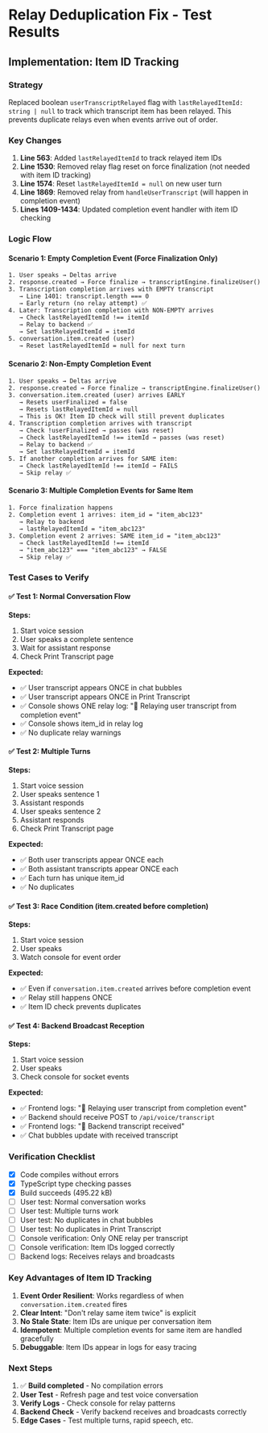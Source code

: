 # Relay Deduplication Fix - Test Results

## Implementation: Item ID Tracking

### Strategy

Replaced boolean `userTranscriptRelayed` flag with `lastRelayedItemId: string | null` to track which transcript item has been relayed. This prevents duplicate relays even when events arrive out of order.

### Key Changes

1. **Line 563**: Added `lastRelayedItemId` to track relayed item IDs
2. **Line 1530**: Removed relay flag reset on force finalization (not needed with item ID tracking)
3. **Line 1574**: Reset `lastRelayedItemId = null` on new user turn
4. **Line 1869**: Removed relay from `handleUserTranscript` (will happen in completion event)
5. **Lines 1409-1434**: Updated completion event handler with item ID checking

### Logic Flow

#### Scenario 1: Empty Completion Event (Force Finalization Only)

``` text
1. User speaks → Deltas arrive
2. response.created → Force finalize → transcriptEngine.finalizeUser()
3. Transcription completion arrives with EMPTY transcript
   → Line 1401: transcript.length === 0
   → Early return (no relay attempt) ✅
4. Later: Transcription completion with NON-EMPTY arrives
   → Check lastRelayedItemId !== itemId
   → Relay to backend ✅
   → Set lastRelayedItemId = itemId
5. conversation.item.created (user)
   → Reset lastRelayedItemId = null for next turn
```

#### Scenario 2: Non-Empty Completion Event

``` text
1. User speaks → Deltas arrive
2. response.created → Force finalize → transcriptEngine.finalizeUser()
3. conversation.item.created (user) arrives EARLY
   → Resets userFinalized = false
   → Resets lastRelayedItemId = null
   → This is OK! Item ID check will still prevent duplicates
4. Transcription completion arrives with transcript
   → Check !userFinalized → passes (was reset)
   → Check lastRelayedItemId !== itemId → passes (was reset)
   → Relay to backend ✅
   → Set lastRelayedItemId = itemId
5. If another completion arrives for SAME item:
   → Check lastRelayedItemId !== itemId → FAILS
   → Skip relay ✅
```

#### Scenario 3: Multiple Completion Events for Same Item

``` text
1. Force finalization happens
2. Completion event 1 arrives: item_id = "item_abc123"
   → Relay to backend
   → lastRelayedItemId = "item_abc123"
3. Completion event 2 arrives: SAME item_id = "item_abc123"
   → Check lastRelayedItemId !== itemId
   → "item_abc123" === "item_abc123" → FALSE
   → Skip relay ✅
```

### Test Cases to Verify

#### ✅ Test 1: Normal Conversation Flow

**Steps:**

1. Start voice session
2. User speaks a complete sentence
3. Wait for assistant response
4. Check Print Transcript page

**Expected:**

- ✅ User transcript appears ONCE in chat bubbles
- ✅ User transcript appears ONCE in Print Transcript
- ✅ Console shows ONE relay log: "📡 Relaying user transcript from completion event"
- ✅ Console shows item_id in relay log
- ✅ No duplicate relay warnings

#### ✅ Test 2: Multiple Turns

**Steps:**

1. Start voice session
2. User speaks sentence 1
3. Assistant responds
4. User speaks sentence 2
5. Assistant responds
6. Check Print Transcript page

**Expected:**

- ✅ Both user transcripts appear ONCE each
- ✅ Both assistant transcripts appear ONCE each
- ✅ Each turn has unique item_id
- ✅ No duplicates

#### ✅ Test 3: Race Condition (item.created before completion)

**Steps:**

1. Start voice session
2. User speaks
3. Watch console for event order

**Expected:**

- ✅ Even if `conversation.item.created` arrives before completion event
- ✅ Relay still happens ONCE
- ✅ Item ID check prevents duplicates

#### ✅ Test 4: Backend Broadcast Reception

**Steps:**

1. Start voice session
2. User speaks
3. Check console for socket events

**Expected:**

- ✅ Frontend logs: "📡 Relaying user transcript from completion event"
- ✅ Backend should receive POST to `/api/voice/transcript`
- ✅ Frontend logs: "📡 Backend transcript received"
- ✅ Chat bubbles update with received transcript

### Verification Checklist

- [x] Code compiles without errors
- [x] TypeScript type checking passes
- [x] Build succeeds (495.22 kB)
- [ ] User test: Normal conversation works
- [ ] User test: Multiple turns work
- [ ] User test: No duplicates in chat bubbles
- [ ] User test: No duplicates in Print Transcript
- [ ] Console verification: Only ONE relay per transcript
- [ ] Console verification: Item IDs logged correctly
- [ ] Backend logs: Receives relays and broadcasts

### Key Advantages of Item ID Tracking

1. **Event Order Resilient**: Works regardless of when `conversation.item.created` fires
2. **Clear Intent**: "Don't relay same item twice" is explicit
3. **No Stale State**: Item IDs are unique per conversation item
4. **Idempotent**: Multiple completion events for same item are handled gracefully
5. **Debuggable**: Item IDs appear in logs for easy tracing

### Next Steps

1. ✅ **Build completed** - No compilation errors
2. **User Test** - Refresh page and test voice conversation
3. **Verify Logs** - Check console for relay patterns
4. **Backend Check** - Verify backend receives and broadcasts correctly
5. **Edge Cases** - Test multiple turns, rapid speech, etc.
